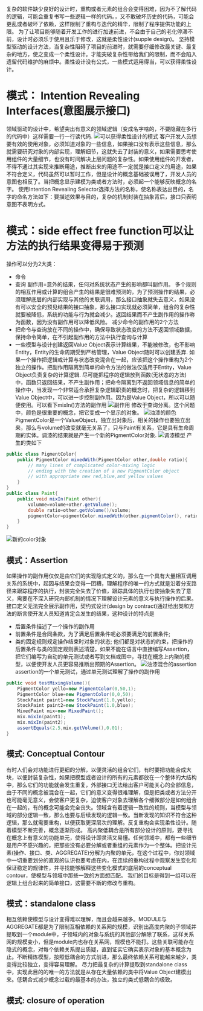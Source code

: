 复杂的软件缺少良好的设计时，重构或者元素的组合会变得困难，因为不了解代码的逻辑，可能会重复书写一些逻辑一样的代码。，又不敢破坏历史的代码，可能会更乱或者破坏了依赖，这样限制了重构与迭代的精华，限制了程序提供功能的上限。
为了让项目能够随着开发工作的进行加速前进，不会由于自己的老化停滞不前，设计时必须乐于使用且乐于修改，这就是柔性设计(supple design)。
坚持模型驱动的设计方法，当复杂性阻碍了项目的前进时，就需要仔细修改最关键、最复杂的地方，使之变成一个柔性设计。才能突破复杂性带给我们的限制，而不会陷入遗留代码维护的麻烦中。柔性设计没有公式，一些模式运用得当，可以获得柔性设计。
# 模式： Intention Revealing Interfaces(意图展示接口)
领域驱动的设计中，希望突出有意义的领域逻辑（变成名字啥的，不要隐藏在多行的代码中）这样需要一行一行读代码.
![可以获得柔性设计的模式](10/supple-pattern.png)
客户开发人员想要有效的使用对象，必须知道对象的一些信息，如果接口没有表示这些信息，那么就需要研究对象的内部实现，理解细节，这就失去了封装的意义，如果需要思考使用组件的大量细节，也没有时间解决上层问题的复杂性。如果使用组件的开发者，不得不通过其实现来推断用途，推断出来的用途不一定就是接口定义的用途，如果不符合定义，代码虽然可以暂时工作，但是设计的概念基础被误用了，开发人员的意图也相反了。当把概念显示建模为类或者方法时，必须起一个能够反映概念的名字。
使用Intention Revealing Selector选择方法的名称，使名称表达出目的，名字的命名方法如下：要描述效果与目的，复杂的机制封装在抽象背后，接口只表明意图不表明方式。
# 模式：side effect free function可以让方法的执行结果变得易于预测
操作可以分为2大类：
- 命令
- 查询
副作用=意外的结果，任何对系统状态产生的影响都叫副作用。
多个规则的相互作用或计算的组合产生的结果是很难预测的，为了预测操作的结果，必须理解底层的内部实现与其他的关联调用，那么接口抽象就失去意义，如果没有可以安全的预见结果的接口抽象，那么接口实现就必须简单，组合的复杂性就要被降低，系统的功能与行为就会减少。返回结果而不产生副作用的操作称为函数，因为没有副作用可以降低风险。
减少命令的副作用的2个方法
- 把命令与查询放在不同的操作中，确保导致状态改变的方法不返回领域数据，保持命令简单，在不引起副作用的方法中执行查询与计算
- 一些模型与设计创建返回Value Object表示计算结果，不能被修改，也不影响Entity，Entity的生命周期受到严格管理，Value Object随时可以创建丢弃.
如果一个操作把逻辑或计算与状态改变混合在一起，应该把这个操作重构为2个独立的操作。把副作用隔离到简单的命令方法的做法仅适用于Entity，Value Object负责复杂的计算逻辑.
尽可能把程序的逻辑放到函数(无状态的方法)中，函数只返回结果，不产生副作用；把命令隔离到不返回领域信息的简单的操作中，当发现一个非常适合承担复杂逻辑职责的概念时，把复杂的逻辑移到Value Object中，可以进一步控制副作用。因为是Value Object，所以可以随便使用。可以看下mixIn()方法的副作用
![副作用](10/side-effect.png)
修改于查询分离。这个问题中，颜色是很重要的概念，把它变成一个显示的对象。
![油漆的颜色](10/pigment-color.png)
PigmentColor是一个ValueObject，独立出对象后，相关的操作也要独立出来，那么与volume的改变就毫无关系了，只与Paint有关系，它是具有生命周期的实体。调漆的结果就是产生一个新的PigmentColor对象.
![调漆模型](10/pigment-color2.png)
产生的类如下
```java
public class PigmentColor{
    public PigmentColor mixedWith(PigmentColor other,double ratio){
        // many lines of complicated color-mixing logic
        // ending with the creation of a new PigmentColor object
        // with appropriate new red,blue,and yellow values
    }
}
public class Paint{
    public void mixIn(Paint other){
        volumme=volume+other.getVolume();
        double ratio=other.getVolume()/volume;
        pigmentColor=pigmentColor.mixedWith(other.pigmentColor(), ratio);
    }
}
```
![新的color对象](10/new-pigmentcolor.png)
## 模式：Assertion
如果操作的副作用仅仅是由它们的实现隐式定义的，那么在一个具有大量相互调用关系的系统中，起因与结果会变得一团糟，理解程序的唯一的方式就是沿着分支路径来跟踪程序的执行，封装完全失去了价值，跟踪具体的执行也使抽象失去了意义，需要在不深入研究内部机制的情况下理解设计元素的意义与执行操作的后果。接口定义无法完全展示副作用，契约式设计(design by contract)通过给出类和方法的断言使开发人员知道肯定会发生的结果，这种设计的特点是
- 后置条件描述了一个操作的副作用
- 前置条件是合同条款，为了满足后置条件呢必须要满足的前置条件;
- 类的固定规则规定操作结束时对象的状态;
他们都是对状态的约束，把操作的后置条件与类的固定规则表述清楚，如果不能在语言中直接编写Assertion，把它们编写为自动的单元测试或者写到文档或图中，寻找在概念上内聚的模型，以便使开发人员更容易推断出预期的Assertion。
![油漆混合的assertion](10/assertion.png)
assertion的一个单元测试，通过单元测试理解了操作的副作用
```java
public void testMixingVolume(){
    PigmentColor yello=new PigmentColor(0,50,1);
    PigmentColor blue=new PigmentColor(0,0,50);
    StockPaint paint1=new StockPaint(1.0,yello);
    StockPaint paint2=new StockPaint(1.0,blue);
    MixedPaint mix=new MixedPaint();
    mix.mixIn(paint1);
    mix.mixIn(paint2);
    assertEquals(2.5,mix.getVolume(),0.01);
}
```
## 模式: Conceptual Contour
有时人们会对功能进行更细的分解，以便灵活的组合它们，有时要把功能合成大块，以便封装复杂性，如果把模型或者设计的所有的元素都放在一个整体的大结构中，那么它们的功能就会发生重复，外部接口无法给出客户可能关心的全部信息，由于不同的概念被混合在一起，它们的意义变得很难理解，但是把类或者方法分开也可能毫无意义，会使客户更复杂，迫使客户对象去理解各个细微部分是如何组合在一起的，有的概念可能会完全丧失。领域含有着逻辑一致性的规则，当模型与领域的部分逻辑一致，那么也要与后续发现的逻辑一致。当新发现的知识不符合这种逻辑，那么就需要重构，以便获取更深层次的理解。反复重构会实现柔性设计。随着模型不断完善，概念逐渐形成。
高内聚低耦合是所有部分设计的原则，要寻找在概念上有意义的功能单元，使得设计即灵活又易懂。任何领域中，都有一些细节是用户不感兴趣的，把那些没有必要分解或者重组的元素作为一个整体。把设计元素(操作、接口、类、AGGREGATE)分解为内聚的单元，在这个过程中，你对领域中一切重要划分的直观的认识也要考虑在内，在连续的重构过程中观察发生变化和保证稳定的规律性，并寻找能够解释这些变化模式的底层的conceptual contour，使模型与领域中那些一致的方面想匹配。
我们的目标是得到一组可以在逻辑上组合起来的简单接口，这需要不断的修改与重构。
## 模式：standalone class
相互依赖使模型与设计变得难以理解，而且会越来越多。MODULE与AGGREGATE都是为了限制互相依赖的关系网的规模，识别出高度内聚的子领域并提取到一个module中，子领域内的对象与系统的其他部分解除了联系，这样关系网的规模变小，但是module内也存在关系网，规模也不能打。这些关联可能存在隐式的概念，对每个依赖关系提出质疑，直到证实它确实表示对象的基本概念为止。不断精炼模型，按照低耦合的方式前进，那么最终依赖关系可能越来越少，类变得比较独立，变得容易理解。
尽力把最复杂的计算提取到standalone class中，实现此目的的唯一的方法就是从存在大量依赖的类中将Value Object建模出来。低耦合式减少概念过载的最基本的办法，独立的类式低耦合的极致。
## 模式: closure of operation
